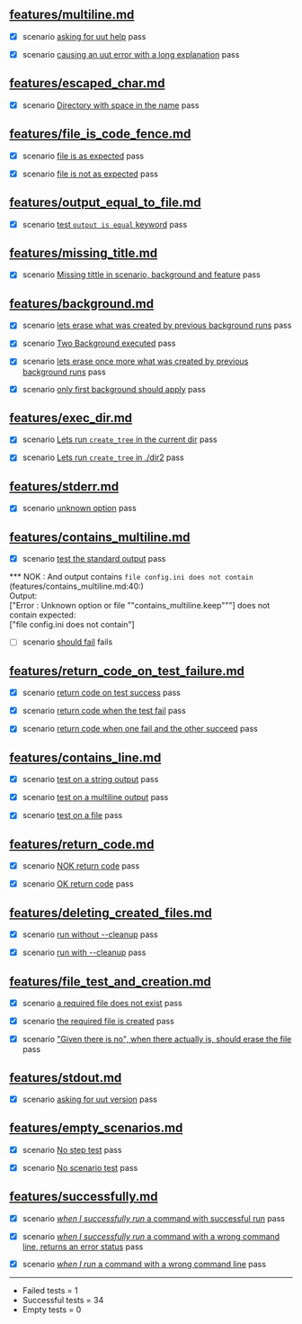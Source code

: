
## [features/multiline.md](features/multiline.md)  

  - [X] scenario [asking for uut help](features/multiline.md) pass  

  - [X] scenario [causing an uut error with a long explanation](features/multiline.md) pass  

## [features/escaped_char.md](features/escaped_char.md)  

  - [X] scenario [Directory with space in the name](features/escaped_char.md) pass  

## [features/file_is_code_fence.md](features/file_is_code_fence.md)  

  - [X] scenario [file is as expected](features/file_is_code_fence.md) pass  

  - [X] scenario [file is not as expected](features/file_is_code_fence.md) pass  

## [features/output_equal_to_file.md](features/output_equal_to_file.md)  

  - [X] scenario [test `output is equal` keyword](features/output_equal_to_file.md) pass  

## [features/missing_title.md](features/missing_title.md)  

  - [X] scenario [Missing tittle in scenario, background and feature](features/missing_title.md) pass  

## [features/background.md](features/background.md)  

  - [X] scenario [lets erase what was created by previous background runs](features/background.md) pass  

  - [X] scenario [Two Background executed](features/background.md) pass  

  - [X] scenario [lets erase once more what was created by previous background runs](features/background.md) pass  

  - [X] scenario [only first background should apply](features/background.md) pass  

## [features/exec_dir.md](features/exec_dir.md)  

  - [X] scenario [Lets run `create_tree` in the current dir](features/exec_dir.md) pass  

  - [X] scenario [Lets run `create_tree` in ./dir2](features/exec_dir.md) pass  

## [features/stderr.md](features/stderr.md)  

  - [X] scenario [unknown option](features/stderr.md) pass  

## [features/contains_multiline.md](features/contains_multiline.md)  

  - [X] scenario [test the standard output](features/contains_multiline.md) pass  

*** NOK : And output contains `file config.ini does not contain` (features/contains_multiline.md:40:)  
Output:  
["Error : Unknown option or file ""contains_multiline.keep"""]    does not contain expected:  
["file config.ini does not contain"]  
  - [ ] scenario [should fail](features/contains_multiline.md) fails  

## [features/return_code_on_test_failure.md](features/return_code_on_test_failure.md)  

  - [X] scenario [return code on test success](features/return_code_on_test_failure.md) pass  

  - [X] scenario [return code when the test fail](features/return_code_on_test_failure.md) pass  

  - [X] scenario [return code when one fail and the other succeed](features/return_code_on_test_failure.md) pass  

## [features/contains_line.md](features/contains_line.md)  

  - [X] scenario [test on a string output](features/contains_line.md) pass  

  - [X] scenario [test on a multiline output](features/contains_line.md) pass  

  - [X] scenario [test on a file](features/contains_line.md) pass  

## [features/return_code.md](features/return_code.md)  

  - [X] scenario [NOK return code](features/return_code.md) pass  

  - [X] scenario [OK return code](features/return_code.md) pass  

## [features/deleting_created_files.md](features/deleting_created_files.md)  

  - [X] scenario [run without --cleanup](features/deleting_created_files.md) pass  

  - [X] scenario [run with --cleanup](features/deleting_created_files.md) pass  

## [features/file_test_and_creation.md](features/file_test_and_creation.md)  

  - [X] scenario [a required file does not exist](features/file_test_and_creation.md) pass  

  - [X] scenario [the required file is created](features/file_test_and_creation.md) pass  

  - [X] scenario ["Given there is no", when there actually is, should erase the file](features/file_test_and_creation.md) pass  

## [features/stdout.md](features/stdout.md)  

  - [X] scenario [asking for uut version](features/stdout.md) pass  

## [features/empty_scenarios.md](features/empty_scenarios.md)  

  - [X] scenario [No step test](features/empty_scenarios.md) pass  

  - [X] scenario [No scenario test](features/empty_scenarios.md) pass  

## [features/successfully.md](features/successfully.md)  

  - [X] scenario [*when I successfully run* a command with successful run](features/successfully.md) pass  

  - [X] scenario [*when I successfully run* a command with a wrong command line, returns an error status](features/successfully.md) pass  

  - [X] scenario [*when I run* a command with a wrong command line](features/successfully.md) pass  

------------------------------------------------
- Failed     tests =  1
- Successful tests =  34
- Empty      tests =  0
